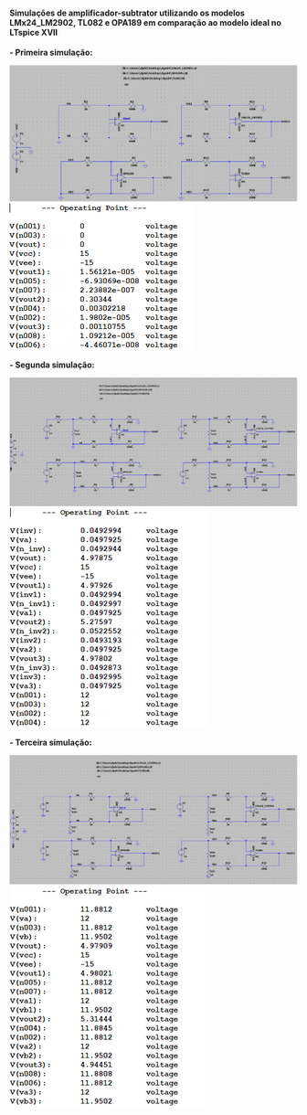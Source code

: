 #### **Simulações de amplificador-subtrator utilizando os modelos LMx24_LM2902, TL082 e OPA189 em comparação ao modelo ideal no LTspice XVII**

**- Primeira simulação:**

![alt text](https://github.com/djonathanhm/ELN221/blob/main/Schematic/Schema%201.PNG)
![alt text](https://github.com/djonathanhm/ELN221/blob/main/Schematic/Simul%201.PNG)

**- Segunda simulação:**

![alt text](https://github.com/djonathanhm/ELN221/blob/main/Schematic/Schema%202.PNG)
![alt text](https://github.com/djonathanhm/ELN221/blob/main/Schematic/Simul%202.PNG)

**- Terceira simulação:**

![alt text](https://github.com/djonathanhm/ELN221/blob/main/Schematic/Schema%203.PNG)
![alt text](https://github.com/djonathanhm/ELN221/blob/main/Schematic/Simul%203.PNG)

